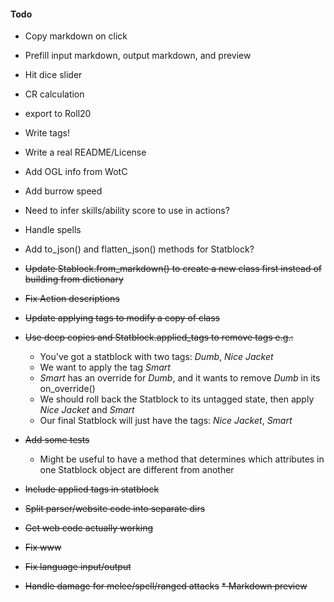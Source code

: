#### Todo

* Copy markdown on click
* Prefill input markdown, output markdown, and preview
* Hit dice slider
* CR calculation
* export to Roll20
* Write tags!
* Write a real README/License
* Add OGL info from WotC
* Add burrow speed
* Need to infer skills/ability score to use in actions?
* Handle spells
* Add to_json() and flatten_json() methods for Statblock? 

* ~~Update Stablock.from_markdown() to create a new class first instead of building from dictionary~~
* ~~Fix Action descriptions~~
* ~~Update applying tags to modify a copy of class~~
* ~~Use deep copies and Statblock.applied_tags to remove tags e.g.:~~
    * You've got a statblock with two tags: *Dumb*, *Nice Jacket*
    * We want to apply the tag *Smart*
    * *Smart* has an override for *Dumb*, and it wants to remove *Dumb* in its on_override()
    * We should roll back the Statblock to its untagged state, then apply *Nice Jacket* and *Smart*
    * Our final Statblock will just have the tags: *Nice Jacket*, *Smart*
* ~~Add some tests~~
    * Might be useful to have a method that determines which attributes in one Statblock object
    are different from another
* ~~Include applied tags in statblock~~
* ~~Split parser/website code into separate dirs~~
* ~~Get web code actually working~~
* ~~Fix www~~
* ~~Fix language input/output~~
* ~~Handle damage for melee/spell/ranged attacks~~
~~* Markdown preview~~
